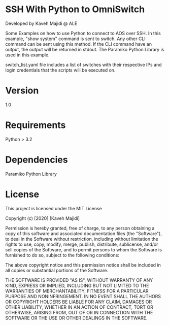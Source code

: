 # SSH With Python to OmniSwitch

Developed by Kaveh Majidi @ ALE

Some Examples on how to use Python to connect to AOS over SSH. 
In this example, "show system" command is sent to switch. Any other CLI command can be sent using this method. If the CLI command have an output, the output will be returned in stdout.
The Paramiko Python Library is used in this example.

switch_list.yaml file includes a list of switches with their respective IPs and login credentials that the scripts will be executed on.  


# Version

1.0

# Requirements

Python > 3.2

# Dependencies
Paramiko Python Library

# License

This project is licensed under the MIT License

Copyright (c) [2020] [Kaveh Majidi]

Permission is hereby granted, free of charge, to any person obtaining a copy
of this software and associated documentation files (the "Software"), to deal
in the Software without restriction, including without limitation the rights
to use, copy, modify, merge, publish, distribute, sublicense, and/or sell
copies of the Software, and to permit persons to whom the Software is
furnished to do so, subject to the following conditions:

The above copyright notice and this permission notice shall be included in all
copies or substantial portions of the Software.

THE SOFTWARE IS PROVIDED "AS IS", WITHOUT WARRANTY OF ANY KIND, EXPRESS OR
IMPLIED, INCLUDING BUT NOT LIMITED TO THE WARRANTIES OF MERCHANTABILITY,
FITNESS FOR A PARTICULAR PURPOSE AND NONINFRINGEMENT. IN NO EVENT SHALL THE
AUTHORS OR COPYRIGHT HOLDERS BE LIABLE FOR ANY CLAIM, DAMAGES OR OTHER
LIABILITY, WHETHER IN AN ACTION OF CONTRACT, TORT OR OTHERWISE, ARISING FROM,
OUT OF OR IN CONNECTION WITH THE SOFTWARE OR THE USE OR OTHER DEALINGS IN THE
SOFTWARE.
